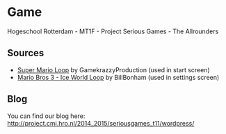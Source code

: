 # Game
Hogeschool Rotterdam - MT1F - Project Serious Games - The Allrounders

## Sources
- [Super Mario Loop](http://www.newgrounds.com/audio/listen/460569) by GamekrazzyProduction (used in start screen)
- [Mario Bros 3 - Ice World Loop](http://www.newgrounds.com/audio/listen/396539) by BillBonham (used in settings screen)

## Blog
You can find our blog here: http://project.cmi.hro.nl/2014_2015/seriousgames_t11/wordpress/